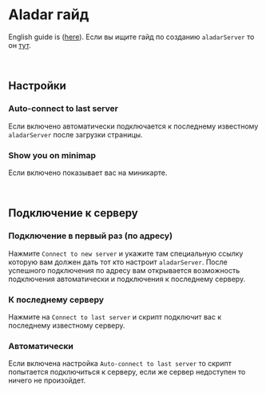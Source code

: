 # Aladar гайд
English guide is ([here](./Guide.md)).
Если вы ищите гайд по созданию `aladarServer` то он [тут](https://github.com/ClintFlames/aladarServer/tree/main/docs/Guide_ru.md).

<br>

## Настройки

### Auto-connect to last server
Если включено автоматически подключается к последнему известному `aladarServer` после загрузки страницы.

### Show you on minimap
Если включено показывает вас на миникарте.

<br>

## Подключение к серверу

### Подключение в первый раз (по адресу)
Нажмите `Connect to new server` и укажите там специальную ссылку которую вам должен дать тот кто настроит `aladarServer`. После успешного подключения по адресу вам открывается возможность подключения автоматически и подключения к последнему серверу.

### К последнему серверу
Нажмите на `Connect to last server` и скрипт подключит вас к последнему известному серверу.

### Автоматически
Если включена настройка `Auto-connect to last server` то скрипт попытается подключиться к серверу, если же сервер недоступен то ничего не произойдет.